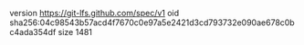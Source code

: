 version https://git-lfs.github.com/spec/v1
oid sha256:04c98543b57acd4f7670c0e97a5e2421d3cd793732e090ae678c0bc4ada354df
size 1481
